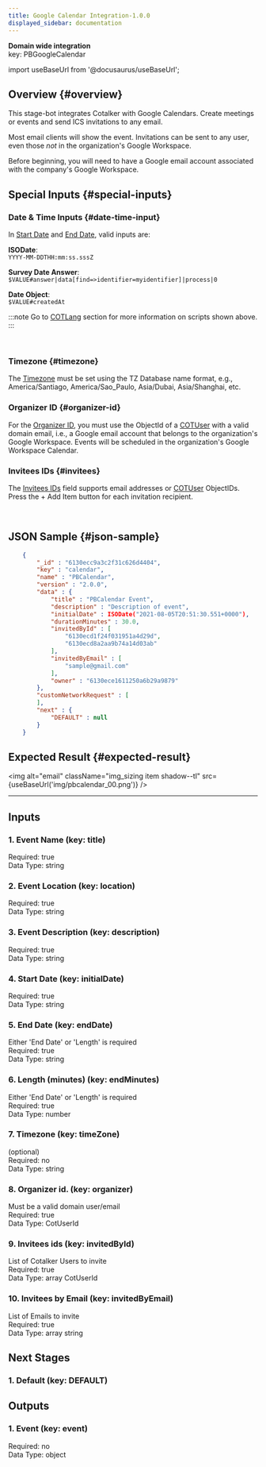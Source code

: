```yaml
---  
title: Google Calendar Integration-1.0.0  
displayed_sidebar: documentation  
---  
```

**Domain wide integration**  
key: PBGoogleCalendar  

import useBaseUrl from '@docusaurus/useBaseUrl';

## Overview {#overview}

This stage-bot integrates Cotalker with Google Calendars. Create meetings or events and send ICS invitations to any email. 

Most email clients will show the event. Invitations can be sent to any user, even those _not_ in the organization's Google Workspace.

Before beginning, you will need to have a Google email account associated with the company's Google Workspace.

## Special Inputs {#special-inputs}

<div className="alert alert--secondary">

### Date & Time Inputs {#date-time-input}
In [Start Date](#4-start-date-key-initialdate) and [End Date](#5-end-date-key-enddate), valid inputs are:

<div className="padding-left--lg">

**ISODate**: <br/>
`YYYY-MM-DDTHH:mm:ss.sssZ`

**Survey Date Answer**:<br/>
`$VALUE#answer|data[find=>identifier=myidentifier]|process|0`

**Date Object**:<br/>
`$VALUE#createdAt`

:::note
Go to [COTLang](/docs/documentation/automation/cotlang/admin_cotlang) section for more information on scripts shown above.
:::

</div>
<br/>

### Timezone {#timezone}
The [Timezone](#7-timezone-key-timezone) must be set using the TZ Database name format, e.g., America/Santiago, America/Sao_Paulo, Asia/Dubai, Asia/Shanghai, etc.

### Organizer ID {#organizer-id}
For the [Organizer ID](#8-organizer-id-key-organizer), you must use the ObjectId of a [COTUser](docs/documentation/models/users/model_users) with a valid domain email, i.e., a Google email account that belongs to the organization's Google Workspace. Events will be scheduled in the organization's Google Workspace Calendar.

### Invitees IDs {#invitees}
The [Invitees IDs](#9-invitees-ids-key-invitedbyid) field supports email addresses or [COTUser](/docs/documentation/models/users/model_users) ObjectIDs. Press the <span className="badge badge--primary">+ Add Item</span> button for each invitation recipient. 

</div>
<br/>


## JSON Sample {#json-sample}

```json
    {
        "_id" : "6130ecc9a3c2f31c626d4404", 
        "key" : "calendar", 
        "name" : "PBCalendar", 
        "version" : "2.0.0", 
        "data" : {
            "title" : "PBCalendar Event", 
            "description" : "Description of event", 
            "initialDate" : ISODate("2021-08-05T20:51:30.551+0000"), 
            "durationMinutes" : 30.0, 
            "invitedById" : [
                "6130ecd1f24f031951a4d29d", 
                "6130ecd8a2aa9b74a14d03ab"
            ], 
            "invitedByEmail" : [
                "sample@gmail.com"
            ], 
            "owner" : "6130ece1611250a6b29a9879"
        }, 
        "customNetworkRequest" : [
        ], 
        "next" : {
            "DEFAULT" : null
        }
    }
```

## Expected Result {#expected-result}

<img alt="email" className="img_sizing item shadow--tl" src={useBaseUrl('img/pbcalendar_00.png')} />
<br/>


--------
  
## Inputs  
### 1. Event Name (key: title)  
  
Required: true  
Data Type: string   
### 2. Event Location (key: location)  
  
Required: true  
Data Type: string   
### 3. Event Description (key: description)  
  
Required: true  
Data Type: string   
### 4. Start Date (key: initialDate)  
  
Required: true  
Data Type: string   
### 5. End Date (key: endDate)  
Either 'End Date' or 'Length' is required  
Required: true  
Data Type: string   
### 6. Length (minutes) (key: endMinutes)  
Either 'End Date' or 'Length' is required  
Required: true  
Data Type: number   
### 7. Timezone (key: timeZone)  
(optional)  
Required: no  
Data Type: string   
### 8. Organizer id. (key: organizer)  
Must be a valid domain user/email  
Required: true  
Data Type: CotUserId   
### 9. Invitees ids (key: invitedById)  
List of Cotalker Users to invite  
Required: true  
Data Type: array CotUserId  
### 10. Invitees by Email (key: invitedByEmail)  
List of Emails to invite  
Required: true  
Data Type: array string  
## Next Stages  
### 1. Default (key: DEFAULT)  
  
## Outputs  
### 1. Event (key: event)  
  
Required: no  
Data Type: object 